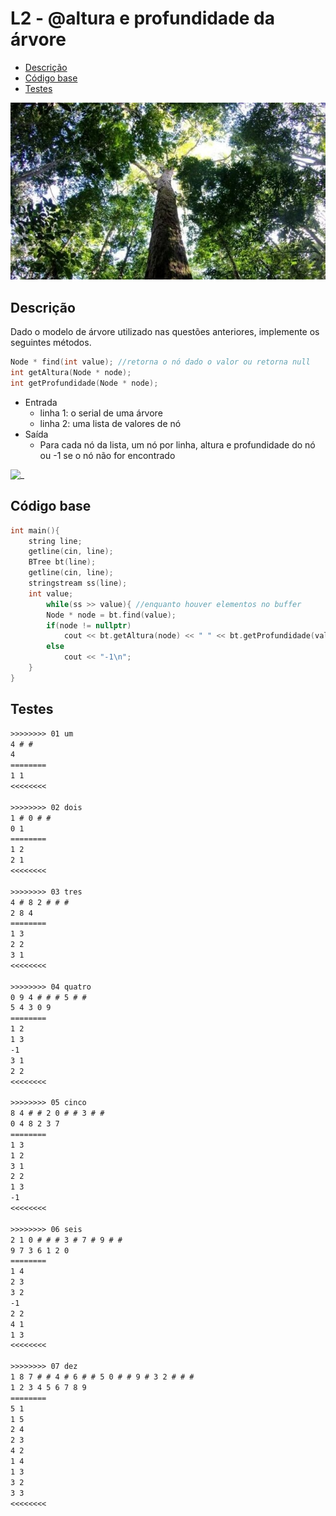 # L2 - @altura e profundidade da árvore

<!--TOC_BEGIN-->
- [Descrição](#descrição)
- [Código base](#código-base)
- [Testes](#testes)
<!--TOC_END-->

![_](https://raw.githubusercontent.com/qxcodeed/arcade/master/base/altura/cover.jpg)

## Descrição

Dado o modelo de árvore utilizado nas questões anteriores, implemente os seguintes métodos.

```cpp
Node * find(int value); //retorna o nó dado o valor ou retorna null
int getAltura(Node * node);
int getProfundidade(Node * node);
```

- Entrada
  - linha 1: o serial de uma árvore
  - linha 2: uma lista de valores de nó
- Saída
  - Para cada nó da lista, um nó por linha, altura e profundidade do nó ou -1 se o nó não for encontrado

![_](https://raw.githubusercontent.com/qxcodeed/arcade/master/base/altura/__altura.jpg)

## Código base

```cpp 
int main(){
    string line;
    getline(cin, line);
    BTree bt(line);
    getline(cin, line);
    stringstream ss(line);
    int value;
        while(ss >> value){ //enquanto houver elementos no buffer
        Node * node = bt.find(value);
        if(node != nullptr)
            cout << bt.getAltura(node) << " " << bt.getProfundidade(value) << "\n";
        else
            cout << "-1\n";
    }
}
```

## Testes

```txt
>>>>>>>> 01 um
4 # # 
4
========
1 1
<<<<<<<<

>>>>>>>> 02 dois
1 # 0 # # 
0 1
========
1 2
2 1
<<<<<<<<

>>>>>>>> 03 tres
4 # 8 2 # # # 
2 8 4
========
1 3
2 2
3 1
<<<<<<<<

>>>>>>>> 04 quatro
0 9 4 # # # 5 # # 
5 4 3 0 9
========
1 2
1 3
-1
3 1
2 2
<<<<<<<<

>>>>>>>> 05 cinco
8 4 # # 2 0 # # 3 # # 
0 4 8 2 3 7
========
1 3
1 2
3 1
2 2
1 3
-1
<<<<<<<<

>>>>>>>> 06 seis
2 1 0 # # # 3 # 7 # 9 # # 
9 7 3 6 1 2 0
========
1 4
2 3
3 2
-1
2 2
4 1
1 3
<<<<<<<<

>>>>>>>> 07 dez
1 8 7 # # 4 # 6 # # 5 0 # # 9 # 3 2 # # # 
1 2 3 4 5 6 7 8 9
========
5 1
1 5
2 4
2 3
4 2
1 4
1 3
3 2
3 3
<<<<<<<<

```
